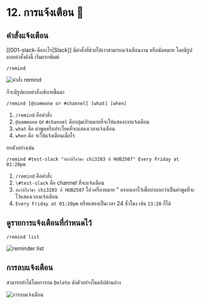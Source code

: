 # 12. การแจ้งเตือน 🔔

## คำสั่งแจ้งเตือน

[[001-slack-คืออะไร|Slack]] มีคำสั่งที่ช่วยให้เราสามารถแจ้งเตือนงาน หรือนัดหมาย โดยมีรูปแบบคำสั่งดังนี้ เริ่มแรกพิมพ์ 

```
/remind
```

![คำสั่ง remind](https://d34u8crftukxnk.cloudfront.net/slackpress/prod/sites/6/remind-command.jpg)

ก็จะมีรูปแบบคำสั่งอธิบายขึ้นมา

```
/remind [@someone or #channel] [what] [when]
```

1. `/remind` คือคำสั่ง
2. `@someone` or `#channel` คือกลุ่มเป้าหมายที่จะให้แสดงการแจ้งเตือน
3. `what` คือ คำพูดหรือประโยคที่จะแสดงเวลาแจ้งเตือน 
4. `when` คือ จะให้แจ้งเตือนเมื่อไร 

ยกตัวอย่างเช่น 

```
/remind #test-slack "อัดวิดีโอวิชา chi3203 ที่ HUB2507" Every Friday at 01:20pm
```

1. `/remind` คือคำสั่ง
2. `\#test-slack` คือ channel ที่จะแจ้งเตือน
3. `อัดวิดีโอวิชา chi3203 ที่ HUB2507` ใส่ เครื่องหมาย  "  ครอบเอาไว้เพื่อบ่งบอกว่าเป็นคำพูดที่จะไว้แสดงเวลาแจ้งเตือน
4. `Every Friday at 01:20pm` หรือแสดงเป็นเวลา 24 ชั่วโมง เช่น `13:20` ก็ได้

## ดูรายการแจ้งเตือนที่กำหนดไว้

```
/remind list
```

![reminder list](2023-01-30_14-43-11.gif)

## การลบแจ้งเตือน

สามารถทำได้โดยการกด `Delete` ดังตัวอย่างในคลิปด้านล่าง

![การลบแจ้งเตือน](2023-01-30_14-47-24.gif)
